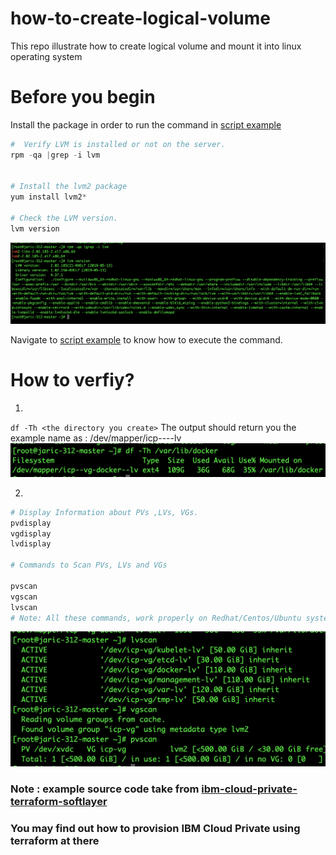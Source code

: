 # how-to-create-logical-volume

This repo illustrate how to create logical volume and mount it into linux operating system

# Before you begin

Install the package in order to run the command in [script example](scripts/example.sh)

```s
#  Verify LVM is installed or not on the server.
rpm -qa |grep -i lvm


# Install the lvm2 package
yum install lvm2*

# Check the LVM version.
lvm version
```

<img src="imgs/example.png">

Navigate to [script example](scripts/example.sh) to know how to execute the command.

# How to verfiy?

1.

`df -Th <the directory you create>`
The output should return you the example name as : /dev/mapper/icp--<logical volume you create just now>--lv
<img src="imgs/example1.png">

2.

```bash
# Display Information about PVs ,LVs, VGs.
pvdisplay
vgdisplay
lvdisplay

# Commands to Scan PVs, LVs and VGs

pvscan
vgscan
lvscan
# Note: All these commands, work properly on Redhat/Centos/Ubuntu systems
```

<img src="imgs/example3.png">

### Note : example source code take from [ibm-cloud-private-terraform-softlayer](https://github.com/pjgunadi/ibm-cloud-private-terraform-softlayer/blob/master/scripts/createfs_master.sh.tpl)

### You may find out how to provision IBM Cloud Private using terraform at there
